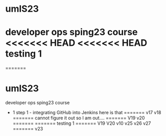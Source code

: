 # umlS23
developer ops sping23 course
<<<<<<< HEAD
<<<<<<< HEAD
testing 1
=======
=======
# umlS23
developer ops sping23 course
- 1 step 1 - integrating GitHub into Jenkins
here is that
=======
v17
v18
=======
cannot figure it out so I am out....
=======
V19
v20
=======
=======
testing 1
=======
V19
V20
v10
v25
v26
v27
=======
v23

